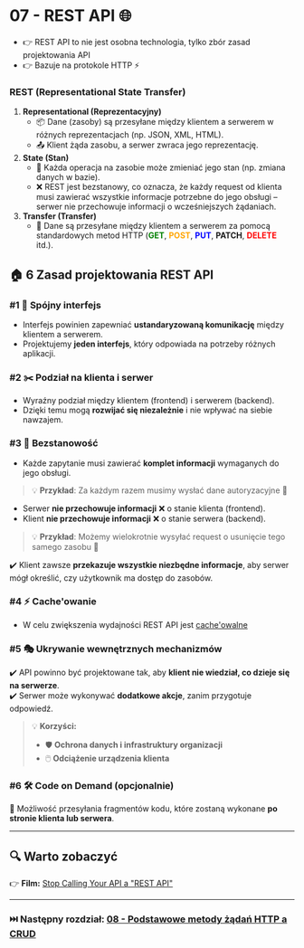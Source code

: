 # 07 - REST API 🌐

* 👉 REST API to nie jest osobna technologia, tylko zbór zasad projektowania API
* 👉 Bazuje na protokole HTTP ⚡

### REST (Representational State Transfer)

1. **Representational (Reprezentacyjny)**
    * 📦 Dane (zasoby) są przesyłane między klientem a serwerem w różnych reprezentacjach (np. JSON, XML, HTML).
    * 📤 Klient żąda zasobu, a serwer zwraca jego reprezentację.
2. **State (Stan)**
    * 🔄 Każda operacja na zasobie może zmieniać jego stan (np. zmiana danych w bazie).
    * ❌ REST jest bezstanowy, co oznacza, że każdy request od klienta musi zawierać wszystkie informacje potrzebne do
      jego obsługi – serwer nie przechowuje informacji o wcześniejszych żądaniach.
3. **Transfer (Transfer)**
    * 📡 Dane są przesyłane między klientem a serwerem za pomocą standardowych metod HTTP (<span style="color:green">**GET**</span>, <span style="color:orange">**POST**</span>, <span style="color:blue">**PUT**</span>, **PATCH**, <span style="color:red">**DELETE**</span> itd.).

## 🏠 6 Zasad projektowania REST API

### #1 🔄 **Spójny interfejs**

* Interfejs powinien zapewniać **ustandaryzowaną komunikację** między klientem a serwerem.
* Projektujemy **jeden interfejs**, który odpowiada na potrzeby różnych aplikacji.

### #2 ✂️ **Podział na klienta i serwer**

* Wyraźny podział między klientem (frontend) i serwerem (backend).
* Dzięki temu mogą **rozwijać się niezależnie** i nie wpływać na siebie nawzajem.

### #3 🔑 **Bezstanowość**

* Każde zapytanie musi zawierać **komplet informacji** wymaganych do jego obsługi.

> 💡 **Przykład**: Za każdym razem musimy wysłać dane autoryzacyjne 🔑

* Serwer **nie przechowuje informacji** ❌ o stanie klienta (frontend).
* Klient **nie przechowuje informacji** ❌ o stanie serwera (backend).

> 💡 **Przykład**: Możemy wielokrotnie wysyłać request o usunięcie tego samego zasobu 🔄

✔️ Klient zawsze **przekazuje wszystkie niezbędne informacje**, aby serwer mógł określić, czy użytkownik ma dostęp do
zasobów.

### #4 ⚡ **Cache'owanie**

* W celu zwiększenia wydajności REST API jest [cache'owalne](additional-content/07-cache.md)

### #5 🎭 **Ukrywanie wewnętrznych mechanizmów**

✔️ API powinno być projektowane tak, aby **klient nie wiedział, co dzieje się na serwerze**.  
✔️ Serwer może wykonywać **dodatkowe akcje**, zanim przygotuje odpowiedź.

> 💡 **Korzyści:**
> * 🛡️ **Ochrona danych i infrastruktury organizacji**
> * 🖱️ **Odciążenie urządzenia klienta**

### #6 🛠️ **Code on Demand (opcjonalnie)**

🔹 Możliwość przesyłania fragmentów kodu, które zostaną wykonane **po stronie klienta lub serwera**.

***

## 🔍 Warto zobaczyć

👉 **Film:** [Stop Calling Your API a "REST API"](https://www.youtube.com/watch?v=0vC4Xt4wqTk)

---

### ⏭️ Następny rozdział: [08 - Podstawowe metody żądań HTTP a CRUD](08-http-crud.md)  
